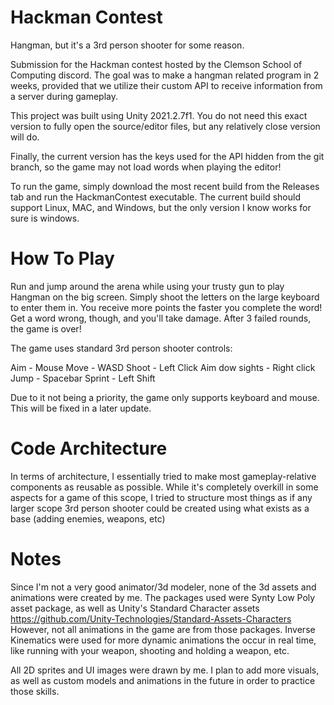 # Hackman Contest
Hangman, but it's a 3rd person shooter for some reason.

Submission for the Hackman contest hosted by the Clemson School of Computing discord. The goal was to make a hangman related program in 2 weeks, provided that we utilize their custom API to receive information from a server during gameplay. 

This project was built using Unity 2021.2.7f1. You do not need this exact version to fully open the source/editor files, but any relatively close version will do.

Finally, the current version has the keys used for the API hidden from the git branch, so the game may not load words when playing the editor!

To run the game, simply download the most recent build from the Releases tab and run the HackmanContest executable.
The current build should support Linux, MAC, and Windows, but the only version I know works for sure is windows.

# How To Play
Run and jump around the arena while using your trusty gun to play Hangman on the big screen. Simply shoot the letters on the large keyboard to enter them in. You receive more points the faster you complete the word! Get a word wrong, though, and you'll take damage. After 3 failed rounds, the game is over!

The game uses standard 3rd person shooter controls:

Aim - Mouse
Move - WASD
Shoot - Left Click
Aim dow sights - Right click
Jump - Spacebar
Sprint - Left Shift

Due to it not being a priority, the game only supports keyboard and mouse. This will be fixed in a later update.

# Code Architecture
In terms of architecture, I essentially tried to make most gameplay-relative components as reusable as possible.
While it's completely overkill in some aspects for a game of this scope, I tried to structure most things as if any larger scope
3rd person shooter could be created using what exists as a base (adding enemies, weapons, etc)


# Notes
Since I'm not a very good animator/3d modeler, none of the 3d assets and animations were created by me.
The packages used were Synty Low Poly asset package, as well as Unity's Standard Character assets https://github.com/Unity-Technologies/Standard-Assets-Characters
However, not all animations in the game are from those packages. Inverse Kinematics were used for more dynamic animations the occur in real time, like running with your weapon, shooting and holding a weapon, etc.

All 2D sprites and UI images were drawn by me.
I plan to add more visuals, as well as custom models and animations in the future in order to practice those skills.



